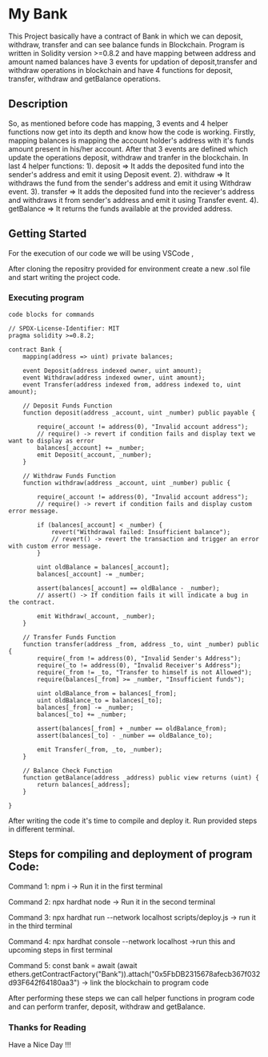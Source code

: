 # My Bank
This Project basically have a contract of Bank in which we can deposit, withdraw, transfer and can see balance funds in Blockchain. Program is written in Solidity version >=0.8.2 and have mapping between address and amount named balances have 3 events for updation of deposit,transfer and withdraw operations in blockchain and have 4 functions for deposit, transfer, withdraw and getBalance operations.

## Description
So, as mentioned before code has mapping, 3 events and 4 helper functions now get into its depth and know how the code is working.
Firstly, mapping balances is mapping the account holder's address with it's funds amount present in his/her account. After that 3 events are defined which update the operations deposit, withdraw and tranfer in the blockchain. In last 4 helper functions:
1). deposit => It adds the deposited fund into the sender's address and emit it using Deposit event.
2). withdraw => It withdraws the fund from the sender's address and emit it using Withdraw event.
3). transfer => It adds the deposited fund into the reciever's address and withdraws it from sender's address and emit it using Transfer event.
4). getBalance => It returns the funds available at the provided address.

## Getting Started

For the execution of our code we will be using VSCode ,

After cloning the repositry provided for environment create a new .sol file and start writing the project code.

### Executing program

```
code blocks for commands

// SPDX-License-Identifier: MIT
pragma solidity >=0.8.2;

contract Bank {
    mapping(address => uint) private balances;

    event Deposit(address indexed owner, uint amount);
    event Withdraw(address indexed owner, uint amount);
    event Transfer(address indexed from, address indexed to, uint amount);

    // Deposit Funds Function
    function deposit(address _account, uint _number) public payable {

        require(_account != address(0), "Invalid account address"); 
        // require() -> revert if condition fails and display text we want to display as error
        balances[_account] += _number;
        emit Deposit(_account, _number);
    }

    // Withdraw Funds Function
    function withdraw(address _account, uint _number) public {

        require(_account != address(0), "Invalid account address");
        // require() -> revert if condition fails and display custom error message.

        if (balances[_account] < _number) {
            revert("Withdrawal failed: Insufficient balance");
            // revert() -> revert the transaction and trigger an error with custom error message.
        }

        uint oldBalance = balances[_account];
        balances[_account] -= _number;

        assert(balances[_account] == oldBalance - _number);
        // assert() -> If condition fails it will indicate a bug in the contract.

        emit Withdraw(_account, _number);
    }

    // Transfer Funds Function
    function transfer(address _from, address _to, uint _number) public {
        require(_from != address(0), "Invalid Sender's Address");
        require(_to != address(0), "Invalid Receiver's Address");
        require(_from != _to, "Transfer to himself is not Allowed");
        require(balances[_from] >= _number, "Insufficient funds");

        uint oldBalance_from = balances[_from];
        uint oldBalance_to = balances[_to];
        balances[_from] -= _number;
        balances[_to] += _number;

        assert(balances[_from] + _number == oldBalance_from);
        assert(balances[_to] - _number == oldBalance_to);

        emit Transfer(_from, _to, _number);
    }

    // Balance Check Function
    function getBalance(address _address) public view returns (uint) {
        return balances[_address];
    }

}

```
After writing the code it's time to compile and deploy it. Run provided steps in different terminal.

## Steps for compiling and deployment of program Code:
Command 1:
npm i -> Run it in the first terminal

Command 2:
npx hardhat node -> Run it in the second terminal

Command 3:
npx hardhat run --network localhost scripts/deploy.js -> run it in the third terminal

Command 4:
npx hardhat console --network localhost ->run this and upcoming steps in first terminal

Command 5:
const bank = await (await ethers.getContractFactory("Bank")).attach("0x5FbDB2315678afecb367f032d93F642f64180aa3") -> link the blockchain to program code

After performing these steps we can call helper functions in program code and can perform tranfer, deposit, withdraw and getBalance.

### Thanks for Reading
Have a Nice Day !!!
